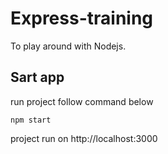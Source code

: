 # Express-training

To play around with Nodejs.

## Sart app

run project follow command below

    npm start
    
project run on http://localhost:3000
